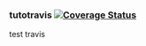 ### tutotravis [![Coverage Status](https://coveralls.io/repos/github/guindosaros/tutotravis/badge.svg?branch=main)](https://coveralls.io/github/guindosaros/tutotravis?branch=main)
test travis
